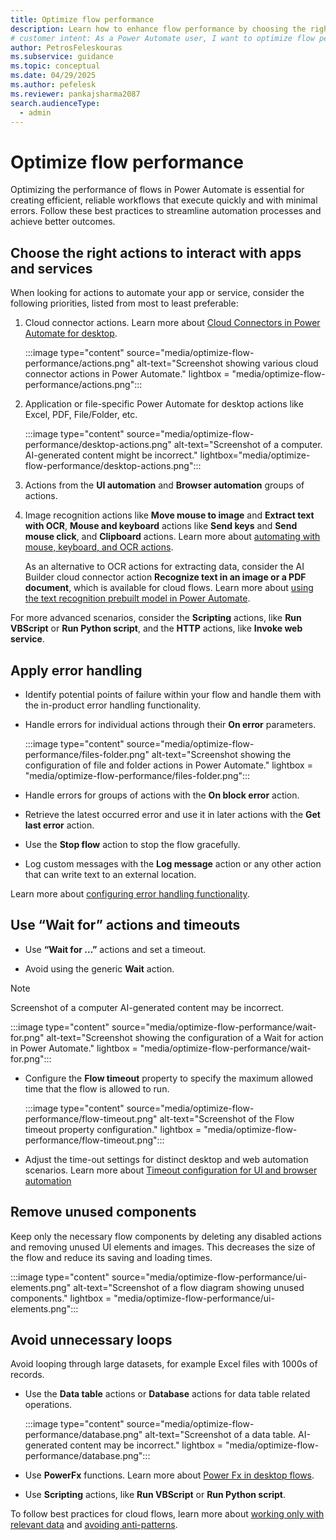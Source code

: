 ```yaml
---
title: Optimize flow performance
description: Learn how to enhance flow performance by choosing the right actions, applying error handling, and avoiding unnecessary loops.
# customer intent: As a Power Automate user, I want to optimize flow performance so that my workflows execute faster and with fewer errors.
author: PetrosFeleskouras
ms.subservice: guidance
ms.topic: conceptual
ms.date: 04/29/2025
ms.author: pefelesk
ms.reviewer: pankajsharma2087
search.audienceType:
  - admin
---
```


# Optimize flow performance

Optimizing the performance of flows in Power Automate is essential for creating efficient, reliable workflows that execute quickly and with minimal errors. Follow these best practices to streamline automation processes and achieve better outcomes.

## Choose the right actions to interact with apps and services

When looking for actions to automate your app or service, consider the following priorities, listed from most to least preferable:

1. Cloud connector actions. Learn more about [Cloud Connectors in Power Automate for desktop](/power-automate/desktop-flows/actions-reference/cloudconnectors).

    :::image type="content" source="media/optimize-flow-performance/actions.png" alt-text="Screenshot showing various cloud connector actions in Power Automate." lightbox = "media/optimize-flow-performance/actions.png":::

1. Application or file-specific Power Automate for desktop actions like Excel, PDF, File/Folder, etc.

    :::image type="content" source="media/optimize-flow-performance/desktop-actions.png" alt-text="Screenshot of a computer. AI-generated content might be incorrect." lightbox="media/optimize-flow-performance/desktop-actions.png":::

1. Actions from the **UI automation** and **Browser automation** groups of actions.

1. Image recognition actions like **Move mouse to image** and **Extract text with OCR**, **Mouse and keyboard** actions like **Send keys** and **Send mouse click**, and **Clipboard** actions. Learn more about [automating with mouse, keyboard, and OCR actions](/power-automate/desktop-flows/how-to/automate-using-mouse-keyboard-ocr).

    As an alternative to OCR actions for extracting data, consider the AI Builder cloud connector action **Recognize text in an image or a PDF document**, which is available for cloud flows. Learn more about [using the text recognition prebuilt model in Power Automate](/ai-builder/flow-text-recognition).

For more advanced scenarios, consider the **Scripting** actions, like **Run VBScript** or **Run Python script**, and the **HTTP** actions, like **Invoke web service**. 

## Apply error handling

- Identify potential points of failure within your flow and handle them with the in-product error handling functionality.

- Handle errors for individual actions through their **On error** parameters.

    :::image type="content" source="media/optimize-flow-performance/files-folder.png" alt-text="Screenshot showing the configuration of file and folder actions in Power Automate." lightbox = "media/optimize-flow-performance/files-folder.png":::

- Handle errors for groups of actions with the **On block error** action.

- Retrieve the latest occurred error and use it in later actions with the **Get last error** action.

- Use the **Stop flow** action to stop the flow gracefully.

- Log custom messages with the **Log message** action or any other action that can write text to an external location.

Learn more about [configuring error handling functionality](/power-automate/desktop-flows/errors#configure-error-handling-functionality).

## Use “Wait for” actions and timeouts

- Use **“Wait for …”** actions and set a timeout.

- Avoid using the generic **Wait** action.

> [!NOTE]  
> Screenshot of a computer AI-generated content may be incorrect.

:::image type="content" source="media/optimize-flow-performance/wait-for.png" alt-text="Screenshot showing the configuration of a Wait for action in Power Automate." lightbox = "media/optimize-flow-performance/wait-for.png":::

- Configure the **Flow timeout** property to specify the maximum allowed time that the flow is allowed to run.

    :::image type="content" source="media/optimize-flow-performance/flow-timeout.png" alt-text="Screenshot of the Flow timeout property configuration." lightbox = "media/optimize-flow-performance/flow-timeout.png":::

- Adjust the time-out settings for distinct desktop and web automation scenarios. Learn more about [Timeout configuration for UI and browser automation](/power-automate/desktop-flows/how-to/ui-automation-change-timeout-cofiguration)

## Remove unused components

Keep only the necessary flow components by deleting any disabled actions and removing unused UI elements and images. This decreases the size of the flow and reduce its saving and loading times.

:::image type="content" source="media/optimize-flow-performance/ui-elements.png" alt-text="Screenshot of a flow diagram showing unused components." lightbox = "media/optimize-flow-performance/ui-elements.png":::

## Avoid unnecessary loops

Avoid looping through large datasets, for example Excel files with 1000s of records.

- Use the **Data table** actions or **Database** actions for data table related operations.

    :::image type="content" source="media/optimize-flow-performance/database.png" alt-text="Screenshot of a data table. AI-generated content may be incorrect." lightbox = "media/optimize-flow-performance/database.png":::

- Use **PowerFx** functions. Learn more about [Power Fx in desktop flows](/power-automate/desktop-flows/power-fx).

- Use **Scripting** actions, like **Run VBScript** or **Run Python script**.

To follow best practices for cloud flows, learn more about [working only with relevant data](/power-automate/guidance/coding-guidelines/work-with-relevant-data) and [avoiding anti-patterns](/power-automate/guidance/coding-guidelines/avoid-anti-patterns).

